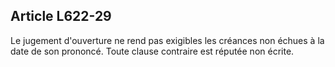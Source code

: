 Article L622-29
----
Le jugement d'ouverture ne rend pas exigibles les créances non échues à la date
de son prononcé. Toute clause contraire est réputée non écrite.
